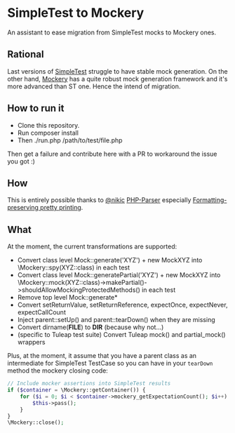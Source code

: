 SimpleTest to Mockery
=====================

An assistant to ease migration from SimpleTest mocks to Mockery ones.

Rational
--------

Last versions of [SimpleTest](https://github.com/simpletest/simpletest) struggle to have stable mock generation. On the
other hand, [Mockery](https://github.com/mockery/mockery) has a quite robust mock generation framework and it's more
advanced than ST one. Hence the intend of migration.

How to run it
-------------

* Clone this repository.
* Run composer install
* Then ./run.php /path/to/test/file.php

Then get a failure and contribute here with a PR to workaround the issue you got :)

How
---

This is entirely possible thanks to [@nikic](https://twitter.com/nikita_ppv) [PHP-Parser](https://github.com/nikic/PHP-Parser)
especially [Formatting-preserving pretty printing](https://github.com/nikic/PHP-Parser/blob/master/doc/component/Pretty_printing.markdown#formatting-preserving-pretty-printing).

What
----

At the moment, the current transformations are supported:
- Convert class level Mock::generate('XYZ') + new MockXYZ into \Mockery::spy(XYZ::class) in each test
- Convert class level Mock::generatePartial('XYZ') + new MockXYZ into \Mockery::mock(XYZ::class)->makePartial()->shouldAllowMockingProtectedMethods() in each test
- Remove top level Mock::generate*
- Convert setReturnValue, setReturnReference, expectOnce, expectNever, expectCallCount
- Inject parent::setUp() and parent::tearDown() when they are missing
- Convert dirname(__FILE__) to __DIR__ (because why not...)
- (specific to Tuleap test suite) Convert Tuleap mock() and partial_mock() wrappers

Plus, at the moment, it assume that you have a parent class as an intermediate for SimpleTest TestCase so you can have
in your `tearDown` method the mockery closing code:

```php
// Include mocker assertions into SimpleTest results
if ($container = \Mockery::getContainer()) {
    for ($i = 0; $i < $container->mockery_getExpectationCount(); $i++) {
        $this->pass();
    }
}
\Mockery::close();
```
